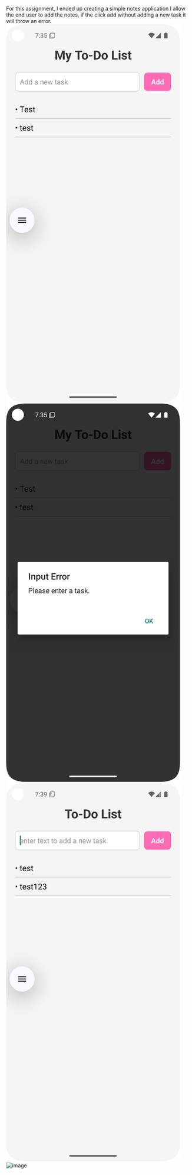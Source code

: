 For this assignment, I ended up creating a simple notes application
I allow the end user to add the notes, if the click add without adding a new task it will
throw an error. 
![img.png](img.png)
![img_1.png](img_1.png)
![img_2.png](img_2.png)
![image](https://github.com/user-attachments/assets/3e12b785-a140-43ef-a8f3-a708e0b583d2)
